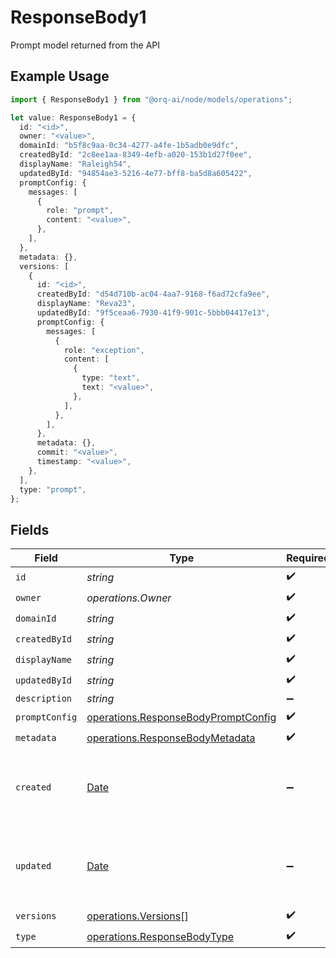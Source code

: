 # ResponseBody1

Prompt model returned from the API

## Example Usage

```typescript
import { ResponseBody1 } from "@orq-ai/node/models/operations";

let value: ResponseBody1 = {
  id: "<id>",
  owner: "<value>",
  domainId: "b5f8c9aa-0c34-4277-a4fe-1b5adb0e9dfc",
  createdById: "2c8ee1aa-8349-4efb-a020-153b1d27f0ee",
  displayName: "Raleigh54",
  updatedById: "94854ae3-5216-4e77-bff8-ba5d8a605422",
  promptConfig: {
    messages: [
      {
        role: "prompt",
        content: "<value>",
      },
    ],
  },
  metadata: {},
  versions: [
    {
      id: "<id>",
      createdById: "d54d710b-ac04-4aa7-9168-f6ad72cfa9ee",
      displayName: "Reva23",
      updatedById: "9f5ceaa6-7930-41f9-901c-5bbb04417e13",
      promptConfig: {
        messages: [
          {
            role: "exception",
            content: [
              {
                type: "text",
                text: "<value>",
              },
            ],
          },
        ],
      },
      metadata: {},
      commit: "<value>",
      timestamp: "<value>",
    },
  ],
  type: "prompt",
};
```

## Fields

| Field                                                                                         | Type                                                                                          | Required                                                                                      | Description                                                                                   |
| --------------------------------------------------------------------------------------------- | --------------------------------------------------------------------------------------------- | --------------------------------------------------------------------------------------------- | --------------------------------------------------------------------------------------------- |
| `id`                                                                                          | *string*                                                                                      | :heavy_check_mark:                                                                            | N/A                                                                                           |
| `owner`                                                                                       | *operations.Owner*                                                                            | :heavy_check_mark:                                                                            | N/A                                                                                           |
| `domainId`                                                                                    | *string*                                                                                      | :heavy_check_mark:                                                                            | N/A                                                                                           |
| `createdById`                                                                                 | *string*                                                                                      | :heavy_check_mark:                                                                            | N/A                                                                                           |
| `displayName`                                                                                 | *string*                                                                                      | :heavy_check_mark:                                                                            | N/A                                                                                           |
| `updatedById`                                                                                 | *string*                                                                                      | :heavy_check_mark:                                                                            | N/A                                                                                           |
| `description`                                                                                 | *string*                                                                                      | :heavy_minus_sign:                                                                            | N/A                                                                                           |
| `promptConfig`                                                                                | [operations.ResponseBodyPromptConfig](../../models/operations/responsebodypromptconfig.md)    | :heavy_check_mark:                                                                            | N/A                                                                                           |
| `metadata`                                                                                    | [operations.ResponseBodyMetadata](../../models/operations/responsebodymetadata.md)            | :heavy_check_mark:                                                                            | N/A                                                                                           |
| `created`                                                                                     | [Date](https://developer.mozilla.org/en-US/docs/Web/JavaScript/Reference/Global_Objects/Date) | :heavy_minus_sign:                                                                            | The date and time the resource was created                                                    |
| `updated`                                                                                     | [Date](https://developer.mozilla.org/en-US/docs/Web/JavaScript/Reference/Global_Objects/Date) | :heavy_minus_sign:                                                                            | The date and time the resource was last updated                                               |
| `versions`                                                                                    | [operations.Versions](../../models/operations/versions.md)[]                                  | :heavy_check_mark:                                                                            | N/A                                                                                           |
| `type`                                                                                        | [operations.ResponseBodyType](../../models/operations/responsebodytype.md)                    | :heavy_check_mark:                                                                            | N/A                                                                                           |